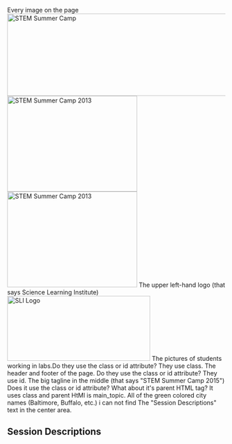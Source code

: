 Every image on the page
<img src="images/STEM_summer_camp_600x190.jpg" alt="STEM Summer Camp" width="600" height="190" class="border0">
<img src="images/STEM_summer_camp_girls_2013_300.jpg" alt="STEM Summer Camp 2013" width="300" height="221" class="box_shadow margR10">
<img src="images/STEM_summer_camp_boys_2013_300.jpg" alt="STEM Summer Camp 2013" width="300" height="221" class="box_shadow">
The upper left-hand logo (that says Science Learning Institute)
<img src="images/SLI-logo.png" width="330" height="150" alt="SLI Logo">
The pictures of students working in labs.Do they use the class or id attribute?
They use class.
The header and footer of the page. Do they use the class or id attribute?
They use id.
The big tagline in the middle (that says "STEM Summer Camp 2015") Does it use the class or id attribute? What about it's parent HTML tag?
It uses class and parent HtMl is main_topic.
All of the green colored city names (Baltimore, Buffalo, etc.)
i can not find
The "Session Descriptions" text in the center area.
<h2 class="left">Session Descriptions</h2>
